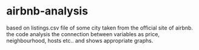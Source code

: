 # airbnb-analysis
based on listings.csv file of some city taken from the official site of airbnb.
the code analysis the connection between variables as price, neighbourhood, hosts etc.. and shows appropriate graphs.
